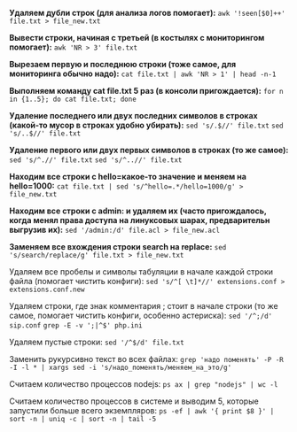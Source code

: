 **Удаляем дубли строк (для анализа логов помогает):**
```awk '!seen[$0]++' file.txt > file_new.txt```

**Вывести строки, начиная с третьей (в костылях с мониторингом помогает):**
```awk 'NR > 3' file.txt```

**Вырезаем первую и последнюю строки (тоже самое, для мониторинга обычно надо):**
```cat file.txt | awk 'NR > 1' | head -n-1```

**Выполняем команду cat file.txt 5 раз (в консоли пригождается):**
```for n in {1..5}; do cat file.txt; done```

**Удаление последнего или двух последних символов в строках (какой-то мусор в строках удобно убирать):**
```sed 's/.$//' file.txt```
```sed 's/..$//' file.txt```

**Удаление первого или двух первых символов в строках (то же самое):**
```sed 's/^.//' file.txt```
```sed 's/^..//' file.txt```

**Находим все строки с hello=какое-то значение и меняем на hello=1000:**
```cat file.txt | sed 's/^hello=.*/hello=1000/g' > file_new.txt```

**Находим все строки с admin: и удаляем их (часто пригождалось, когда менял права доступа на линуксовых шарах, предварительн выгрузив их):**
```sed '/admin:/d' file.acl > file_new.acl```

**Заменяем все вхождения строки search на replace:**
```sed 's/search/replace/g' file.txt > file_new.txt```

Удаляем все пробелы и символы табуляции в начале каждой строки файла (помогает чистить конфиги):
```sed 's/^[ \t]*//' extensions.conf > extensions.conf.new```

Удаляем строки, где знак комментария ; стоит в начале строки (то же самое, помогает чистить конфиги, особенно астериска):
```sed '/^;/d' sip.conf```
```grep -E -v ';|^$' php.ini```

Удаляем пустые строки:
```sed '/^$/d' file.txt```

Заменить рукурсивно текст во всех файлах:
```grep 'надо поменять' -P -R -I -l * | xargs sed -i 's/надо_поменять/меняем_на_это/g'```

Считаем количество процессов nodejs:
```ps ax | grep "nodejs" | wc -l```

Считаем количество процессов в системе и выводим 5, которые запустили больше всего экземпляров:
```ps -ef | awk '{ print $8 }' | sort -n | uniq -c | sort -n | tail -5```
